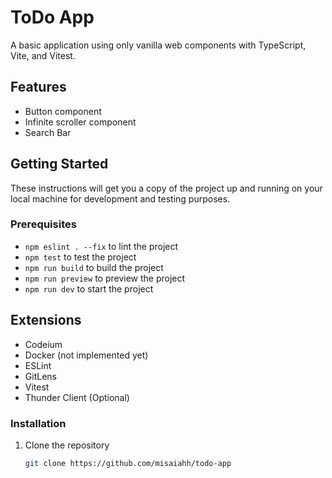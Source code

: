 # ToDo App

A basic application using only vanilla web components with TypeScript, Vite, and Vitest.

## Features

- Button component
- Infinite scroller component
- Search Bar

## Getting Started

These instructions will get you a copy of the project up and running on your local machine for development and testing purposes.

### Prerequisites

- `npm eslint . --fix` to lint the project
- `npm test` to test the project
- `npm run build` to build the project
- `npm run preview` to preview the project
- `npm run dev` to start the project

## Extensions
- Codeium
- Docker (not implemented yet)
- ESLint
- GitLens
- Vitest
- Thunder Client (Optional)

### Installation

1. Clone the repository
   ```bash
   git clone https://github.com/misaiahh/todo-app